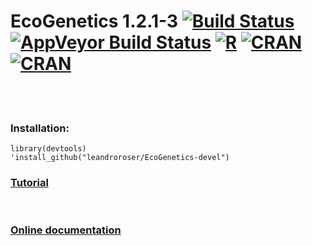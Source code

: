 <span><h1> EcoGenetics 1.2.1-3
[![Build Status](https://travis-ci.org/leandroroser/EcoGenetics-devel.svg?branch=master)](https://travis-ci.org/leandroroser/EcoGenetics-devel) [![AppVeyor Build Status](https://ci.appveyor.com/api/projects/status/github/leandroroser/EcoGenetics-devel?branch=master&svg=true)](https://ci.appveyor.com/project/leandroroser/EcoGenetics-devel) [![R](https://img.shields.io/badge/R%3E%3D-3.0-red.svg)]() [![CRAN]( https://www.r-pkg.org/badges/version/EcoGenetics)](https://cran.r-project.org/package=EcoGenetics) [![CRAN](https://img.shields.io/cran/l/devtools.svg)]() </h1> </span>  

<br/>


<br/>

<h3>Installation:</h3>

```
library(devtools)
'install_github("leandroroser/EcoGenetics-devel")
```


<h3><a href=https://leandroroser.github.io/EcoGenetics-Tutorial/> Tutorial </a></h3>

<br/>

<h3><a href=https://leandroroser.github.io/EcoGenetics-documentation/> Online documentation </a></h3>






